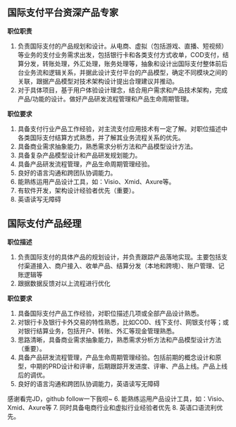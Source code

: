 ## 国际支付平台资深产品专家
**职位职责**
1. 负责国际支付的产品规划和设计。从电商、虚拟（包括游戏、直播、短视频）等业务的支付业务需求出发，包括银行卡和各类支付方式收单，COD支付，结算分发，转账处理，外汇处理，账务处理等，抽象和设计出国际支付整体前后台业务流和逻辑关系，并据此设计支付平台的产品模型，确定不同模块之间的关联，跟据产品模型对技术架构设计提出合理建议并推动。
2. 对于具体项目，基于用户体验设计理念，结合用户需求和产品技术架构，完成产品/功能的设计。做好产品研发流程管理和产品生命周期管理。

**职位要求**
1. 具备支付行业产品工作经验，对主流支付应用技术有一定了解。对职位描述中各类国际支付结算方式熟悉，并了解其业务流程关系的优先。
2. 具备商业需求抽象能力，熟悉需求分析方法和产品模型设计方法。
3. 具备复杂产品模型设计和产品研发规划能力。
4. 具备产品研发流程管理，产品生命周期管理经验。
5. 良好的语言沟通和跨团队协调能力。
6. 能熟练运用产品设计工具，如：Visio、Xmid、Axure等。
7. 有软件开发，架构设计经验者优先（重要）。
8. 英语读写无障碍

## 国际支付产品经理
**职位描述**
1. 负责国际支付的具体产品的规划设计，并负责跟踪产品落地实现。主要包括支付渠道接入、商户接入、收单产品、结算分发（本地和跨境）、账户管理、记账逻辑等
2. 跟据数据反馈对以上流程进行优化

**职位要求**
1. 具备国际支付产品工作经验，对职位描述几项或全部产品设计熟悉。
2. 对银行卡及银行卡外交易的特性熟悉，比如COD、线下支付、网银支付等；或对银行结算业务，包括开户、转账、外汇等现金管理熟悉。
3. 思路清晰，具备商业需求抽象能力，熟悉需求分析方法和产品模型设计方法（重要）。
4. 具备产品研发流程管理，产品生命周期管理经验。包括前期的概念设计和原型，中期的PRD设计和评审，后期跟踪开发进度、评审、产品上线。产品上线后的调优。
5. 良好的语言沟通和跨团队协调能力，英语读写无障碍

感谢看完JD，github follow一下我呗~
6. 能熟练运用产品设计工具，如：Visio、Xmid、Axure等
7. 同时具备电商行业和虚拟行业经验者优先
8. 英语口语流利优先。
